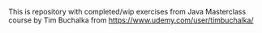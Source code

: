 This is repository with completed/wip exercises from Java Masterclass course by Tim Buchalka from https://www.udemy.com/user/timbuchalka/


